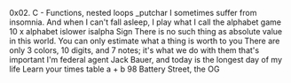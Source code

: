 0x02. C - Functions, nested loops
_putchar
I sometimes suffer from insomnia. And when I can't fall asleep, I play what I call the alphabet game
10 x alphabet
 islower
 isalpha
 Sign
  There is no such thing as absolute value in this world. You can only estimate what a thing is worth to you
  There are only 3 colors, 10 digits, and 7 notes; it's what we do with them that's important
  I'm federal agent Jack Bauer, and today is the longest day of my life
   Learn your times table
    a + b
    98 Battery Street, the OG

